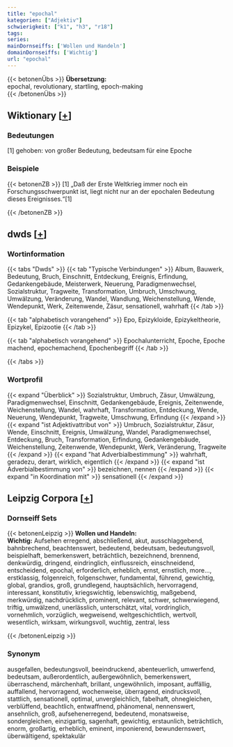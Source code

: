 ```yaml
---
title: "epochal"
kategorien: ["Adjektiv"]
schwierigkeit: ["k1", "h3", "r18"]
tags:
series:
mainDornseiffs: ['Wollen und Handeln']
domainDornseiffs: ['Wichtig']
url: "epochal"
---
```


{{< betonenÜbs >}}
**Übersetzung:**  
epochal, revolutionary, startling, epoch-making  
{{< /betonenÜbs >}}

## Wiktionary [[+](https://de.wiktionary.org/wiki/epochal)]

### Bedeutungen
[1] gehoben: von großer Bedeutung, bedeutsam für eine Epoche  

### Beispiele
{{< betonenZB >}}
[1] „Daß der Erste Weltkrieg immer noch ein Forschungsschwerpunkt ist, liegt nicht nur an der epochalen Bedeutung dieses Ereignisses.“[1]  

{{< /betonenZB >}}


## dwds [[+](https://www.dwds.de/wb/epochal)]

### Wortinformation
{{< tabs "Dwds" >}}
{{< tab "Typische Verbindungen" >}}
Album, Bauwerk, Bedeutung, Bruch, Einschnitt, Entdeckung, Ereignis, Erfindung, Gedankengebäude, Meisterwerk, Neuerung, Paradigmenwechsel, Sozialstruktur, Tragweite, Transformation, Umbruch, Umschwung, Umwälzung, Veränderung, Wandel, Wandlung, Weichenstellung, Wende, Wendepunkt, Werk, Zeitenwende, Zäsur, sensationell, wahrhaft
{{< /tab >}}

{{< tab "alphabetisch vorangehend" >}}
Epo, Epizykloide, Epizykeltheorie, Epizykel, Epizootie
{{< /tab >}}

{{< tab "alphabetisch vorangehend" >}}
Epochalunterricht, Epoche, Epoche machend, epochemachend, Epochenbegriff
{{< /tab >}}

{{< /tabs >}}

### Wortprofil
{{< expand "Überblick" >}} Sozialstruktur, Umbruch, Zäsur, Umwälzung, Paradigmenwechsel, Einschnitt, Gedankengebäude, Ereignis, Zeitenwende, Weichenstellung, Wandel, wahrhaft, Transformation, Entdeckung, Wende, Neuerung, Wendepunkt, Tragweite, Umschwung, Erfindung {{< /expand >}}
{{< expand "ist Adjektivattribut von" >}} Umbruch, Sozialstruktur, Zäsur, Wende, Einschnitt, Ereignis, Umwälzung, Wandel, Paradigmenwechsel, Entdeckung, Bruch, Transformation, Erfindung, Gedankengebäude, Weichenstellung, Zeitenwende, Wendepunkt, Werk, Veränderung, Tragweite {{< /expand >}}
{{< expand "hat Adverbialbestimmung" >}} wahrhaft, geradezu, derart, wirklich, eigentlich {{< /expand >}}
{{< expand "ist Adverbialbestimmung von" >}} bezeichnen, nennen {{< /expand >}}
{{< expand "in Koordination mit" >}} sensationell {{< /expand >}}

## Leipzig Corpora [[+](https://corpora.uni-leipzig.de/en/res?word=epochal&corpusId=deu_newscrawl-public_2018)]

### Dornseiff Sets
{{< betonenLeipzig >}}
**Wollen und Handeln:**  
**Wichtig:** Aufsehen erregend, abschließend, akut, ausschlaggebend, bahnbrechend, beachtenswert, bedeutend, bedeutsam, bedeutungsvoll, beispielhaft, bemerkenswert, beträchtlich, bezeichnend, brennend, denkwürdig, dringend, eindringlich, einflussreich, einschneidend, entscheidend, epochal, erforderlich, erheblich, ernst, ernstlich, more..., erstklassig, folgenreich, folgenschwer, fundamental, führend, gewichtig, global, grandios, groß, grundlegend, hauptsächlich, hervorragend, interessant, konstitutiv, kriegswichtig, lebenswichtig, maßgebend, merkwürdig, nachdrücklich, prominent, relevant, schwer, schwerwiegend, triftig, umwälzend, unerlässlich, unterschätzt, vital, vordringlich, vornehmlich, vorzüglich, wegweisend, weltgeschichtlich, wertvoll, wesentlich, wirksam, wirkungsvoll, wuchtig, zentral, less  

{{< /betonenLeipzig >}}

### Synonym
ausgefallen, bedeutungsvoll, beeindruckend, abenteuerlich, umwerfend, bedeutsam, außerordentlich, außergewöhnlich, bemerkenswert, überraschend, märchenhaft, brillant, ungewöhnlich, imposant, auffällig, auffallend, hervorragend, wochenweise, überragend, eindrucksvoll, stattlich, sensationell, optimal, unvergleichlich, fabelhaft, ohnegleichen, verblüffend, beachtlich, entwaffnend, phänomenal, nennenswert, ansehnlich, groß, aufsehenerregend, bedeutend, monatsweise, sondergleichen, einzigartig, sagenhaft, gewichtig, erstaunlich, beträchtlich, enorm, großartig, erheblich, eminent, imponierend, bewundernswert, überwältigend, spektakulär

